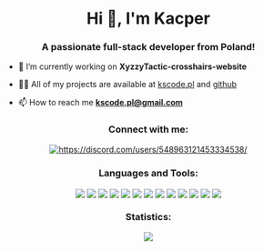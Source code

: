 <h1 align="center">Hi 👋, I'm Kacper</h1>
<h3 align="center">A passionate full-stack developer from Poland!</h3>

- 🔭 I’m currently working on **XyzzyTactic-crosshairs-website**

- 👨‍💻 All of my projects are available at <a href="https://kscode.pl" target="_blank">kscode.pl</a> and <a href="https://github.com/NexON39?tab=repositories" target="_blank">github</a>

- 📫 How to reach me **kscode.pl@gmail.com**

<h3 align="center">Connect with me:</h3>
<p align="center">
<a href="https://discord.gg/https://discord.com/users/548963121453334538/" target="blank"><img align="center" src="https://img.shields.io/badge/Discord-5865F2?style=for-the-badge&logo=discord&logoColor=white" alt="https://discord.com/users/548963121453334538/" /></a>
</p>
<h3 align="center">Languages and Tools:</h3>
<p align="center">
<img align="center" src="https://img.shields.io/badge/C%2B%2B-00599C?style=for-the-badge&logo=c%2B%2B&logoColor=white"/>
<img align="center" src="https://img.shields.io/badge/CSS3-1572B6?style=for-the-badge&logo=css3&logoColor=white"/>
<img align="center" src="https://img.shields.io/badge/HTML5-E34F26?style=for-the-badge&logo=html5&logoColor=white"/>
<img align="center" src="https://img.shields.io/badge/PHP-777BB4?style=for-the-badge&logo=php&logoColor=white"/>
<img align="center" src="https://img.shields.io/badge/JavaScript-323330?style=for-the-badge&logo=javascript&logoColor=F7DF1E"/>
<img align="center" src="https://img.shields.io/badge/json-5E5C5C?style=for-the-badge&logo=json&logoColor=white"/>
<img align="center" src="https://img.shields.io/badge/MySQL-005C84?style=for-the-badge&logo=mysql&logoColor=white"/>
<img align="center" src="https://img.shields.io/badge/Chart.js-FF6384?style=for-the-badge&logo=chartdotjs&logoColor=white"/>
<img align="center" src="https://img.shields.io/badge/jQuery-0769AD?style=for-the-badge&logo=jquery&logoColor=white"/>
<img align="center" src="https://img.shields.io/badge/Linux-FCC624?style=for-the-badge&logo=linux&logoColor=black"/>
<img align="center" src="https://img.shields.io/badge/Apache-D22128?style=for-the-badge&logo=Apache&logoColor=white"/>
<img align="center" src="https://img.shields.io/badge/Visual_Studio_Code-0078D4?style=for-the-badge&logo=visual%20studio%20code&logoColor=white"/>
<img align="center" src="https://img.shields.io/badge/GIT-E44C30?style=for-the-badge&logo=git&logoColor=white"/>
</p>
<h3 align="center">Statistics:</h3>
<p align="center">
<img align="center" src="https://github-readme-stats.vercel.app/api?username=NexON39&show_icons=true&theme=tokyonight&cardType=github"/>
</p>


